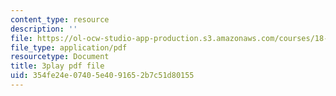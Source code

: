 ```yaml
---
content_type: resource
description: ''
file: https://ol-ocw-studio-app-production.s3.amazonaws.com/courses/18-01sc-single-variable-calculus-fall-2010/354fe24e07405e4091652b7c51d80155_ShGBRUx2ub8.pdf
file_type: application/pdf
resourcetype: Document
title: 3play pdf file
uid: 354fe24e-0740-5e40-9165-2b7c51d80155
---
```

